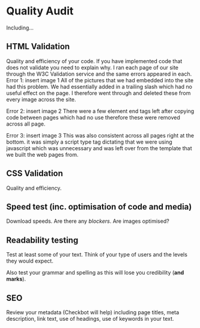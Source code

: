 # Quality Audit

Including...

## HTML Validation

Quality and efficiency of your code. If you have implemented code that does not validate you need to explain why.
I ran each page of our site through the W3C Validation service and the same errors appeared in each.
Error 1:
insert image 1
All of the pictures that we had embedded into the site had this problem. We had essentially added in a trailing slash which had no useful effect on the page. I therefore went through and deleted these from every image across the site. 

Error 2:
insert image 2
There were a few element end tags left after copying code between pages which had no use therefore these were removed across all page.

Error 3:
insert image 3
This was also consistent across all pages right at the bottom. it was simply a script type tag dictating that we were using javascript which was unnecessary and was left over from the template that we built the web pages from.


## CSS Validation

Quality and efficiency.

## Speed test (inc. optimisation of code and media)

Download speeds. Are there any _blockers_. Are images optimised?

## Readability testing

Test at least some of your text. Think of your type of users and the levels they would expect.

Also test your grammar and spelling as this will lose you credibility (**and marks**).

## SEO

Review your metadata (Checkbot will help) including page titles, meta description, link text, use of headings, use of keywords in your text.
